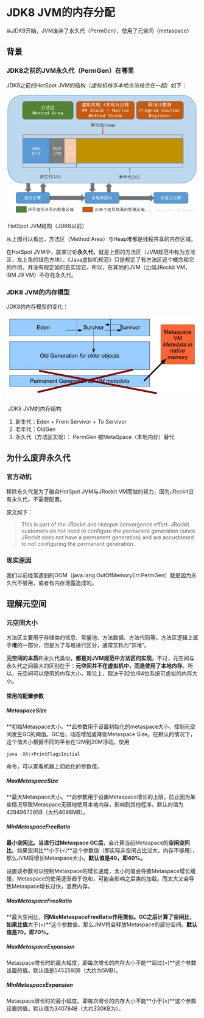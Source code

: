 # JDK8 JVM的内存分配

从JDK8开始，JVM废弃了永久代（PermGen），使用了元空间（metaspace）

## 背景

### JDK8之前的JVM永久代（PermGen）在哪里

JDK8之前的HotSpot JVM的结构（*虚拟机栈与本地方法栈合在一起*）如下：

![](./images_JDK8_memory/Hotspot_JVM_Before8.png)

​                                                            HotSpot JVM结构（JDK8以前）

从上图可以看出，方法区（Method Area）与Heap堆都是线程共享的内存区域。

在HotSpot JVM中，就来讨论**永久代**，就是上图的方法区（JVM规范中称为方法区，左上角的绿色方块）。《Java虚拟机规范》只是规定了有方法区这个概念和它的作用，并没有规定如何去实现它。所以，在其他的JVM（比如JRockit VM，IBM J9 VM）不存在永久代。

### JDK8 JVM的内存模型

JDK8的内存模型的变化：

![](./images_JDK8_memory/HotSpot_JVM_JDK8.jpg)

​                                                            JDK8 JVM的内存结构

1. 新生代：Eden + From Servivor + To Servivor
2. 老年代：OldGen
3. 永久代（方法区实现）： PermGen 被MetaSpace（本地内存）替代

## 为什么废弃永久代

### 官方动机

移除永久代是为了融合HotSpot JVM与JRockit VM而做的努力，因为JRockit没有永久代，不需要配置。

原文如下：

> This is part of the JRockit and Hotspot convergence effort. JRockit customers do not need to configure the permanent generation (since JRockit does not have a permanent generation) and are accustomed to not configuring the permanent generation.

### 现实原因

我们以前经常遇到的OOM（java.lang.OutOfMemoryErr:PermGen）就是因为永久代不够用，或者有内存泄露造成的。

## 理解元空间

### 元空间大小

方法区主要用于存储类的信息、常量池、方法数据、方法代码等。方法区逻辑上属于**堆**的一部分，但是为了与堆进行区分，通常又称为“非堆”。

**元空间的本质**和永久代类似，**都是对JVM规范中方法区的实现**。不过，元空间与永久代之间最大的区别在于：**元空间并不在虚拟机中，而是使用了本地内存**。所以，元空间可以使用的内存大小，理论上，取决于32位/64位系统可虚拟的内存大小。

#### 常用的配置参数

##### MetaspaceSize

**初始Metaspace大小。**此参数用于设置初始化的metaspace大小，控制元空间发生GC的阈值。GC后，动态增加或降低Metaspace Size。在默认的情况下，这个值大小根据不同的平台在12M到20M浮动。使用 

```shell
java -XX:+PrintFlagsInitial
```

 命令，可以查看机器上初始化的参数值。

##### MaxMetaspaceSize

**最大Metaspace大小。**此参数用于设置Metaspace增长的上限，防止因为某些情况导致Metaspace无限地使用本地内存，影响到其他程序。默认的值为4294967295B（大约4096MB）。

##### MinMetaspaceFreeRatio

**最小空闲比。**当进行过**Metaspace GC后**，会计算当前Metaspace的**空闲空间比**。如果空闲比**小于(<)**这个参数值（即实际非空闲占比过大，内存不够用），那么JVM将增长Metaspace大小。**默认值是40，即40%。**

设置该参数可以控制Metaspace的增长速度，太小的值会导致Metaspace增长缓慢，Metaspace的使用逐渐趋于饱和，可能会影响之后类的加载。而太大又会导致Metaspace增长过快，浪费内存。

##### MaxMetaspaceFreeRatio

**最大空闲比，**同MixMetaspaceFreeRatio作用类似。GC之后计算了空闲比，如果比值**大于(>)**这个参数值，那么JMV将会释放Metaspace的部分空间。**默认值是70，即70%。**

##### MaxMetaspaceExpansion

Metaspace增长时的最大幅度，即每次增长的内存大小不能**超过(>)**这个参数设置的值。默认值是5452592B（大约为5MB）。

##### MinMetaspaceExpansion

Metaspace增长时的最小幅度。即每次增长的内存大小不能**小于(<)**这个参数设置的值。默认值为340784B（大约330KB为）。